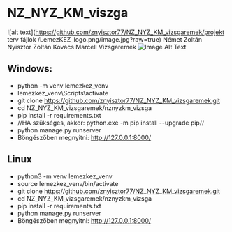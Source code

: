 # NZ_NYZ_KM_viszga
![alt text](https://github.com/znyisztor77/NZ_NYZ_KM_vizsgaremek/projekt terv fájlok
/LemezKEZ_logo.png/image.jpg?raw=true)
Német Zoltán Nyisztor Zoltán Kovács Marcell Vizsgaremek
![Image Alt Text](https://github.com/znyisztor77/NZ_NYZ_KM_vizsgaremek/blob/main/projekt_terv_f%C3%A1jlok/LemezKEZ_logo.png)

Windows:
---
- python -m venv lemezkez_venv
- lemezkez_venv\Scripts\activate
- git clone https://github.com/znyisztor77/NZ_NYZ_KM_vizsgaremek.git
- cd NZ_NYZ_KM_vizsgaremek/nznyzkm_vizsga
- pip install -r requirements.txt
- //HA szükséges, akkor: python.exe -m pip install --upgrade pip//
- python manage.py runserver
- Böngészőben megnyitni: http://127.0.0.1:8000/

Linux
---
- python3 -m venv lemezkez_venv
- source lemezkez_venv/bin/activate
- git clone https://github.com/znyisztor77/NZ_NYZ_KM_vizsgaremek.git
- cd NZ_NYZ_KM_vizsgaremek/nznyzkm_vizsga
- pip install -r requirements.txt
- python manage.py runserver
- Böngészőben megnyitni: http://127.0.0.1:8000/



  



















